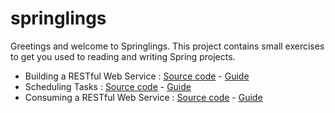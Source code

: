 # springlings
Greetings and welcome to Springlings. This project contains small exercises to get you used to reading and writing Spring projects.
- Building a RESTful Web Service : [Source code](https://github.com/youssame/springlings/tree/main/building-a-restful-web-service) - [Guide](https://spring.io/guides/gs/rest-service/)
- Scheduling Tasks : [Source code](https://github.com/youssame/springlings/tree/main/scheduling-tasks) - [Guide](https://spring.io/guides/gs/scheduling-tasks/)
- Consuming a RESTful Web Service : [Source code](https://github.com/youssame/springlings/tree/main/consuming-restful-ws) - [Guide](https://spring.io/guides/gs/consuming-rest/)
